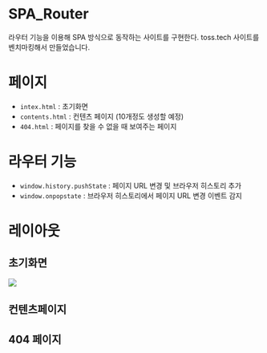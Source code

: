 # SPA_Router

라우터 기능을 이용해 SPA 방식으로 동작하는 사이트를 구현한다.
toss.tech 사이트를 벤치마킹해서 만들었습니다.

# 페이지

- `intex.html` : 초기화면
- `contents.html` : 컨텐츠 페이지 (10개정도 생성할 예정)
- `404.html` : 페이지를 찾을 수 없을 때 보여주는 페이지

# 라우터 기능

- `window.history.pushState` : 페이지 URL 변경 및 브라우저 히스토리 추가
- `window.onpopstate` : 브라우저 히스토리에서 페이지 URL 변경 이벤트 감지

# 레이아웃

## 초기화면

![](https://velog.velcdn.com/images/dataliteracy/post/e1032653-29f7-4263-b19b-d81541fb0ce5/image.png)

## 컨텐츠페이지

<!-- 추후 업로드 -->

## 404 페이지

<!-- 추후 업로드 -->
